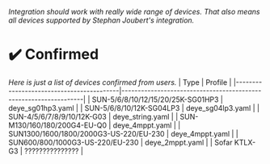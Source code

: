 _Integration should work with really wide range of devices. That also means all devices supported by Stephan Joubert's integration._

# ✔️ Confirmed
_Here is just a list of devices confirmed from users._
| Type                                     | Profile                                                          |
|------------------------------------------|------------------------------------------------------------------|
| SUN-5/6/8/10/12/15/20/25K-SG01HP3        | deye_sg01hp3.yaml                                                |
| SUN-5/6/8/10/12K-SG04LP3                 | deye_sg04lp3.yaml                                                |
| SUN-4/5/6/7/8/9/10/12K-G03               | deye_string.yaml                                                 |
| SUN-M130/160/180/200G4-EU-Q0             | deye_4mppt.yaml                                                  |
| SUN1300/1600/1800/2000G3-US-220/EU-230   | deye_4mppt.yaml                                                  |
| SUN600/800/1000G3-US-220/EU-230          | deye_2mppt.yaml                                                  |
| Sofar KTLX-G3                            | ???????????????                                                  |
